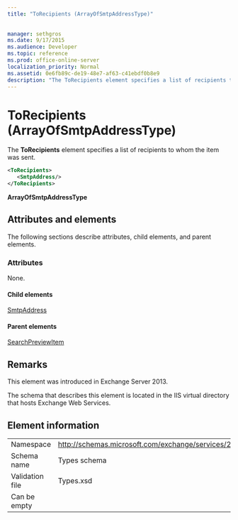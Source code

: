 ```yaml
---
title: "ToRecipients (ArrayOfSmtpAddressType)"
 
 
manager: sethgros
ms.date: 9/17/2015
ms.audience: Developer
ms.topic: reference
ms.prod: office-online-server
localization_priority: Normal
ms.assetid: 0e6fb89c-de19-48e7-af63-c41ebdf0b8e9
description: "The ToRecipients element specifies a list of recipients to whom the item was sent."
---
```


# ToRecipients (ArrayOfSmtpAddressType)

The **ToRecipients** element specifies a list of recipients to whom the item was sent. 
  
```XML
<ToRecipients>
   <SmtpAddress/>
</ToRecipients>
```

 **ArrayOfSmtpAddressType**
## Attributes and elements

The following sections describe attributes, child elements, and parent elements.
  
### Attributes

None.
  
#### Child elements

[SmtpAddress](smtpaddress.md)
  
#### Parent elements

[SearchPreviewItem](searchpreviewitem.md)
  
## Remarks

This element was introduced in Exchange Server 2013.
  
The schema that describes this element is located in the IIS virtual directory that hosts Exchange Web Services.
  
## Element information

|||
|:-----|:-----|
|Namespace  <br/> |http://schemas.microsoft.com/exchange/services/2006/types  <br/> |
|Schema name  <br/> |Types schema  <br/> |
|Validation file  <br/> |Types.xsd  <br/> |
|Can be empty  <br/> ||
   


